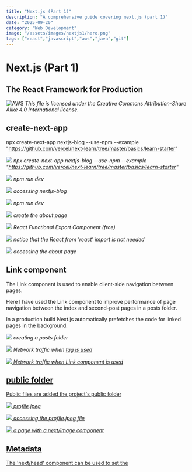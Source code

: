 ```yaml
---
title: "Next.js (Part 1)"
description: "A comprehensive guide covering next.js (part 1)"
date: "2025-09-20"
category: "Web Development"
image: "/assets/images/nextjs1/hero.png"
tags: ["react","javascript","aws","java","git"]
---
```


# Next.js (Part 1)

## The React Framework for Production

![AWS](/assets/images/nextjs1/2560px-nextjs-logo.svg-1536x920.png)
*This file is licensed under the Creative Commons Attribution-Share Alike 4.0 International license.*


## create-next-app

npx create-next-app nextjs-blog --use-npm --example "https://github.com/vercel/next-learn/tree/master/basics/learn-starter"

![](/assets/images/nextjs1/screen-shot-2021-11-05-at-6.06.36-pm-1140x742.png)
*npx create-next-app nextjs-blog --use-npm --example "https://github.com/vercel/next-learn/tree/master/basics/learn-starter"*

![](/assets/images/nextjs1/screen-shot-2021-11-05-at-6.07.13-pm-1138x744.png)
*npm run dev*

![](/assets/images/nextjs1/screen-shot-2021-11-05-at-6.07.50-pm-1746x1196.png)
*accessing nextjs-blog*

![](/assets/images/nextjs1/screen-shot-2021-11-05-at-6.09.08-pm-1142x740.png)
*npm run dev*

![](/assets/images/nextjs1/screen-shot-2021-11-05-at-6.11.11-pm-884x696.png)
*create the about page*

![](/assets/images/nextjs1/screen-shot-2021-11-05-at-6.11.35-pm-1108x380.png)
*React Functional Export Component (frce)*

![](/assets/images/nextjs1/screen-shot-2021-11-05-at-6.12.08-pm-994x532.png)
*notice that the React from 'react' import is not needed*

![](/assets/images/nextjs1/screen-shot-2021-11-05-at-6.12.46-pm-764x302.png)
*accessing the about page*


## Link component

The Link component is used to enable client-side navigation between pages.

Here I have used the Link component to improve performance of page navigation between the index and second-post pages in a posts folder.

In a production build Next.js automatically prefetches the code for linked pages in the background.

![](/assets/images/nextjs1/screen-shot-2021-11-05-at-6.16.50-pm-644x340.png)
*creating a posts folder*

![](/assets/images/nextjs1/screen-shot-2021-11-05-at-6.28.23-pm-1836x887.png)
*Network traffic when <a href=...> tag is used*

![](/assets/images/nextjs1/screen-shot-2021-11-05-at-6.28.41-pm-1836x884.png)
*Network traffic when Link component is used*


## public folder

Public files are added the project's public folder

![](/assets/images/nextjs1/screen-shot-2021-11-05-at-7.42.29-pm-1836x1133.png)
*profile.jpeg*

![](/assets/images/nextjs1/screen-shot-2021-11-05-at-7.43.26-pm-1836x884.png)
*accessing the profile.jpeg file*

![](/assets/images/nextjs1/screen-shot-2021-11-05-at-7.49.46-pm-1768x1064.png)
*a page with a next/image component*


## Metadata

The 'next/head' component can be used to set the <title> tag for a Next.js page.

![](/assets/images/nextjs1/screen-shot-2021-11-05-at-8.00.51-pm-1126x422.png)
*Page title is 'Posts'*


## CSS Modules

Next.js supports CSS Modules using the [name].module.css file naming convention.

![](/assets/images/nextjs1/screen-shot-2021-11-05-at-9.47.27-pm-1836x960.png)
*CSS Modules*

![](/assets/images/nextjs1/screen-shot-2021-11-05-at-9.52.59-pm-1766x1068.png)
*first-post page with CSS Modules component added*


## Styled Components

Styled Components is a CSS-in-JS tool that lets developers write CSS in JavaScript files.

I ran the following commands to install styled-components.

$ npm install styled-components
$ npm install --save-dev babel-plugin-styled-components

I added a .bablerc file with this content

{
    "presets": ["next/babel"],
    "plugins": [["styled-components", {"ssr":true}]]
}

Finally I copied the _document.js file from: [https://github.com/vercel/next.js/blob/canary/examples/with-styled-components/pages/_document.js](https://github.com/vercel/next.js/blob/canary/examples/with-styled-components/pages/_document.js) to the project's /pages folder

see also: [https://github.com/vercel/next.js/tree/canary/examples/with-styled-components](https://github.com/vercel/next.js/tree/canary/examples/with-styled-components)

![](/assets/images/nextjs1/screen-shot-2021-11-06-at-4.53.54-pm-1836x1057.png)
*Styled Components*

![](/assets/images/nextjs1/screen-shot-2021-11-06-at-11.52.18-am-1782x1076.png)
*second-post page with styled-component added*


## about.js

```text
function about() {
    return (
        <div>
            About
        </div>
    )
}

export default about
```

## index.js first-post.js and second-post.js

```text
// index.js
import Link from 'next/link'

function index() {
    return (
        <>
            <div>
                <a href='/posts/first-post'>first</a>
            </div>
            <div>
                <Link href='/posts/second-post'>
                    <a>second</a>
                </Link>
            </div>
        </>
    )
}

export default index

// first-post.js
function firstpost() {
    return (
        <div>
            First Post
            <div>
                    <a href='/posts'>home</a>
            </div>
        </div>
    )
}

export default firstpost

//second-post.js
import Link from 'next/link'

function secondpost() {
    return (
        <div>
            Second Post
            <div>
                <Link href='/posts'>
                    <a>home</a>
                </Link>
            </div>
        </div>
    )
}

export default secondpost
```

## image.js

```text
import Image from 'next/image'

function image() {
    return (
        <Image
            src="/images/profile.jpeg" // Route of the image file
            height={144} // Desired size with correct aspect ratio
            width={144} // Desired size with correct aspect ratio
            alt="Your Name"
        />
    )
}

export default image
```

## index.js

```text
import Link from 'next/link'
import Head from 'next/head'

function index() {
    return (
        <>
            <Head>
                <title>Posts</title>
            </Head>
            <div>
                <a href='/posts/first-post'>first</a>
            </div>
            <div>
                <Link href='/posts/second-post'>
                    <a>second</a>
                </Link>
            </div>
        </>
    )
}

export default index
```

## layout.module.css layout.js and first-post.js

```text
// layout.module.css
.container {
    max-width: 36rem;
    padding: 0 1rem;
    margin: 3rem auto 6rem;
  }

// layout.js
import styles from './layout.module.css'

export default function Layout({ children }) {
  return <div className={styles.container}>{children}</div>
}

// first-post.js
import Layout from '../../components/layout'

function firstpost() {
    return (
        <Layout>
            <div>
                First Post
                <div>
                    <a href='/posts'>home</a>
                </div>
            </div>
        </Layout>
    )
}

export default firstpost
```

## layout2.js and second-post.js

```yaml
// layout2.js

import styled from "styled-components";

const Layout2 = styled.div`
max-width: 36rem;
padding: 0 1rem;
margin: 3rem auto 6rem;
`;

export default Layout2 

// second-post.js

import Link from 'next/link'
import Layout2 from '../../components/layout2'

function secondpost() {
    return (
        <Layout2>
            <div>
                Second Post
                <div>
                    <Link href='/posts'>
                        <a>home</a>
                    </Link>
                </div>
            </div>
        </Layout2>
    )
}

export default secondpost
```

